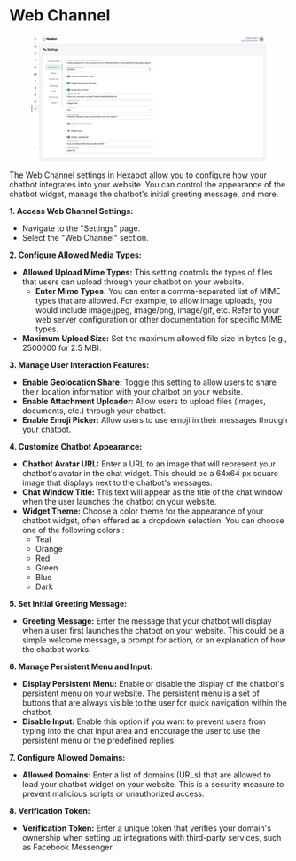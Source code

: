 # Web Channel

<figure><img src="../../.gitbook/assets/image (1) (1) (1) (1) (1).png" alt=""><figcaption></figcaption></figure>

The Web Channel settings in Hexabot allow you to configure how your chatbot integrates into your website. You can control the appearance of the chatbot widget, manage the chatbot's initial greeting message, and more.

**1. Access Web Channel Settings:**

* Navigate to the "Settings" page.
* Select the "Web Channel" section.

**2. Configure Allowed Media Types:**

* **Allowed Upload Mime Types:** This setting controls the types of files that users can upload through your chatbot on your website.
  * **Enter Mime Types:** You can enter a comma-separated list of MIME types that are allowed. For example, to allow image uploads, you would include image/jpeg, image/png, image/gif, etc. Refer to your web server configuration or other documentation for specific MIME types.
* **Maximum Upload Size:** Set the maximum allowed file size in bytes (e.g., 2500000 for 2.5 MB).

**3. Manage User Interaction Features:**

* **Enable Geolocation Share:** Toggle this setting to allow users to share their location information with your chatbot on your website.
* **Enable Attachment Uploader:** Allow users to upload files (images, documents, etc.) through your chatbot.
* **Enable Emoji Picker:** Allow users to use emoji in their messages through your chatbot.

**4. Customize Chatbot Appearance:**

* **Chatbot Avatar URL:** Enter a URL to an image that will represent your chatbot's avatar in the chat widget. This should be a 64x64 px square image that displays next to the chatbot's messages.
* **Chat Window Title:** This text will appear as the title of the chat window when the user launches the chatbot on your website.&#x20;
* **Widget Theme:** Choose a color theme for the appearance of your chatbot widget, often offered as a dropdown selection. You can choose one of the following colors :&#x20;
  * Teal
  * Orange
  * Red
  * Green
  * Blue
  * Dark

**5. Set Initial Greeting Message:**

* **Greeting Message:** Enter the message that your chatbot will display when a user first launches the chatbot on your website. This could be a simple welcome message, a prompt for action, or an explanation of how the chatbot works.

**6. Manage Persistent Menu and Input:**

* **Display Persistent Menu:** Enable or disable the display of the chatbot's persistent menu on your website. The persistent menu is a set of buttons that are always visible to the user for quick navigation within the chatbot.
* **Disable Input:** Enable this option if you want to prevent users from typing into the chat input area and encourage the user to use the persistent menu or the predefined replies.

**7. Configure Allowed Domains:**

* **Allowed Domains:** Enter a list of domains (URLs) that are allowed to load your chatbot widget on your website. This is a security measure to prevent malicious scripts or unauthorized access.

**8. Verification Token:**

* **Verification Token:** Enter a unique token that verifies your domain's ownership when setting up integrations with third-party services, such as Facebook Messenger.
